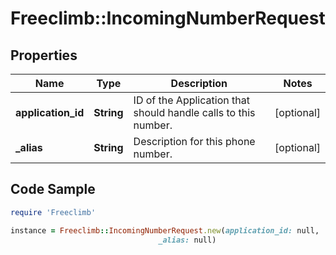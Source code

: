 # Freeclimb::IncomingNumberRequest

## Properties

Name | Type | Description | Notes
------------ | ------------- | ------------- | -------------
**application_id** | **String** | ID of the Application that should handle calls to this number. | [optional] 
**_alias** | **String** | Description for this phone number. | [optional] 

## Code Sample

```ruby
require 'Freeclimb'

instance = Freeclimb::IncomingNumberRequest.new(application_id: null,
                                 _alias: null)
```



